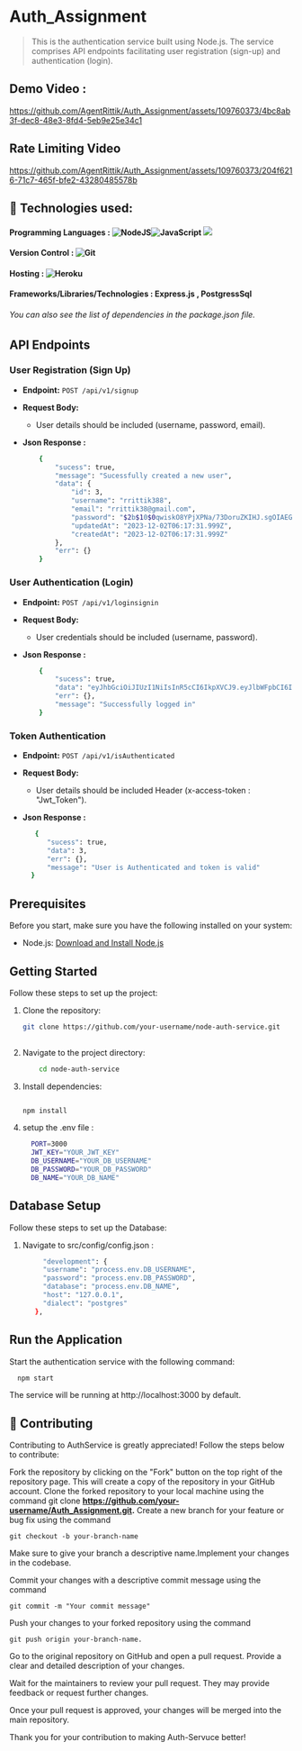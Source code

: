 # Auth_Assignment
> This is the authentication service built using Node.js. The service comprises API endpoints facilitating user registration (sign-up) and authentication (login).


## Demo Video : 
https://github.com/AgentRittik/Auth_Assignment/assets/109760373/4bc8ab3f-dec8-48e3-8fd4-5eb9e25e34c1

## Rate Limiting Video

https://github.com/AgentRittik/Auth_Assignment/assets/109760373/204f6216-71c7-465f-bfe2-43280485578b



##  🚩 Technologies used:
#### Programming Languages : <img alt="NodeJS" src="https://img.shields.io/badge/node.js-%2343853D.svg?style=for-the-badge&logo=node-dot-js&logoColor=white"/><img alt="JavaScript" src="https://img.shields.io/badge/javascript-%23323330.svg?style=for-the-badge&logo=javascript&logoColor=%23F7DF1E"/> <img src="https://img.shields.io/badge/PostgreSQL-316192?style=for-the-badge&logo=postgresql&logoColor=white">
#### Version Control : <img alt="Git" src="https://img.shields.io/badge/git-%23F05033.svg?style=for-the-badge&logo=git&logoColor=white"/>  
#### Hosting : <img alt="Heroku" src="https://img.shields.io/badge/heroku-%23430098.svg?style=for-the-badge&logo=heroku&logoColor=white"/>
####  Frameworks/Libraries/Technologies : Express.js , PostgressSql
###### You can also see the list of dependencies in the package.json file.

## API Endpoints

### User Registration (Sign Up)

- **Endpoint:** `POST /api/v1/signup`
- **Request Body:**
  - User details should be included (username, password, email).
- **Json Response :**

    ```sh
        {
            "sucess": true,
            "message": "Sucessfully created a new user",
            "data": {
                "id": 3,
                "username": "rrittik388",
                "email": "rrittik38@gmail.com",
                "password": "$2b$10$0qwiskO8YPjXPNa/73DoruZKIHJ.sgOIAEGgR/iDGVnQjUAP6NJBG",
                "updatedAt": "2023-12-02T06:17:31.999Z",
                "createdAt": "2023-12-02T06:17:31.999Z"
            },
            "err": {}
        }

### User Authentication (Login)

- **Endpoint:** `POST /api/v1/loginsignin`
- **Request Body:**
  - User credentials should be included (username, password).
- **Json Response :**

    ```sh
        {
            "sucess": true,
            "data": "eyJhbGciOiJIUzI1NiIsInR5cCI6IkpXVCJ9.eyJlbWFpbCI6InJyaXR0aWszOEBnbWFpbC5jb20iLCJpZCI6MywiaWF0IjoxNzAxNDk4MDEzLCJleHAiOjE3MDE1ODQ0MTN9.dIr_32uyymfN-4UPyEI2J17eTHjgivSoknLuNsK8D8Q",
            "err": {},
            "message": "Successfully logged in"
        }
### Token Authentication

- **Endpoint:** `POST /api/v1/isAuthenticated`
- **Request Body:**
  - User details should be included Header (x-access-token : "Jwt_Token").
- **Json Response :**

    ```sh
       {
          "sucess": true,
          "data": 3,
          "err": {},
          "message": "User is Authenticated and token is valid"
      }
    
## Prerequisites

Before you start, make sure you have the following installed on your system:

- Node.js: [Download and Install Node.js](https://nodejs.org/)

## Getting Started

Follow these steps to set up the project:

1. Clone the repository:

   ```sh
   git clone https://github.com/your-username/node-auth-service.git
  
2. Navigate to the project directory:
   
    ```sh
        cd node-auth-service
     ```
4. Install dependencies:
   
    ```sh
    
    npm install
    
    ```
5. setup the .env file :
     ```sh
       PORT=3000
       JWT_KEY="YOUR_JWT_KEY"
       DB_USERNAME="YOUR_DB_USERNAME"
       DB_PASSWORD="YOUR_DB_PASSWORD"
       DB_NAME="YOUR_DB_NAME"
    ```
## Database Setup
Follow these steps to set up the Database:

1. Navigate to src/config/config.json :
     ```sh
          "development": {
          "username": "process.env.DB_USERNAME",
          "password": "process.env.DB_PASSWORD",
          "database": "process.env.DB_NAME",
          "host": "127.0.0.1",
          "dialect": "postgres"
        },
    ```

## Run the Application
Start the authentication service with the following command:

  ```sh
    npm start
  ```
The service will be running at http://localhost:3000 by default.


## 🙌 Contributing

Contributing to AuthService is greatly appreciated! Follow the steps below to contribute:

Fork the repository by clicking on the "Fork" button on the top right of the repository page. This will create a copy of the repository in your GitHub account.
Clone the forked repository to your local machine using the command git clone **https://github.com/your-username/Auth_Assignment.git.**
Create a new branch for your feature or bug fix using the command 
```
git checkout -b your-branch-name
```
Make sure to give your branch a descriptive name.Implement your changes in the codebase.

Commit your changes with a descriptive commit message using the command  

```
git commit -m "Your commit message"
```

Push your changes to your forked repository using the command 
```
git push origin your-branch-name.
```
Go to the original repository on GitHub and open a pull request. Provide a clear and detailed description of your changes.

Wait for the maintainers to review your pull request. They may provide feedback or request further changes.

Once your pull request is approved, your changes will be merged into the main repository.

Thank you for your contribution to making Auth-Servuce better!
